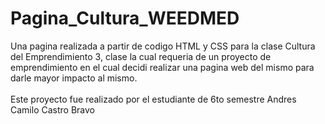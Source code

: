 # Pagina_Cultura_WEEDMED

Una pagina realizada a partir de codigo HTML y CSS para la clase Cultura del Emprendimiento 3, clase la cual requeria de un proyecto de emprendimiento en el cual decidi realizar una pagina web del mismo para darle mayor impacto al mismo.
<br/>
<br/>
Este proyecto fue realizado por el estudiante de 6to semestre Andres Camilo Castro Bravo
